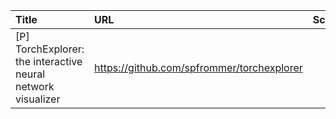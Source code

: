 | Title                                                        | URL                                        |   Score | Date                |
|:-------------------------------------------------------------|:-------------------------------------------|--------:|:--------------------|
| [P] TorchExplorer: the interactive neural network visualizer | https://github.com/spfrommer/torchexplorer |      34 | 2023-12-16 16:52:23 |